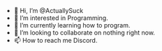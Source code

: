 - 👋 Hi, I’m @ActuallySuck
- 👀 I’m interested in Programming.
- 🌱 I’m currently learning how to program.
- 💞️ I’m looking to collaborate on nothing right now.
- 📫 How to reach me Discord.

